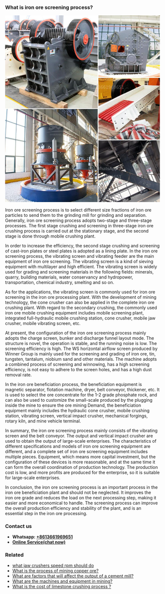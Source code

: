 <h3>What is iron ore screening process?</h3><img src='1701742701.jpg' alt=''><p>Iron ore screening process is to select different size fractions of iron ore particles to send them to the grinding mill for grinding and separation. Generally, iron ore screening process adopts two-stage and three-stage processes. The first stage crushing and screening in three-stage iron ore crushing process is carried out at the stationary stage, and the second stage is done through mobile crushing plant.</p><p>In order to increase the efficiency, the second stage crushing and screening of cast-iron plates or steel plates is adopted as a lining plate. In the iron ore screening process, the vibrating screen and vibrating feeder are the main equipment of iron ore screening. The vibrating screen is a kind of sieving equipment with multilayer and high efficient. The vibrating screen is widely used for grading and screening materials in the following fields: minerals, quarry, building materials, water conservancy and hydropower, transportation, chemical industry, smelting and so on.</p><p>As for the applications, the vibrating screen is commonly used for iron ore screening in the iron ore processing plant. With the development of mining technology, the cone crusher can also be applied in the complete iron ore crushing plant. With regard to the secondary crushing, the commonly used iron ore mobile crushing equipment includes mobile screening plant, integrated full-hydraulic mobile crushing station, cone crusher, mobile jaw crusher, mobile vibrating screen, etc.</p><p>At present, the configuration of the iron ore screening process mainly adopts the charge screen, bunker and discharge funnel layout mode. The structure is novel, the operation is stable, and the running noise is low. The screening efficiency is high. The WS horizontal airflow screen produced by Winner Group is mainly used for the screening and grading of iron ore, tin, tungsten, tantalum, niobium sand and other materials. The machine adopts a combined process of screening and winnowing, has a high screening efficiency, is not easy to adhere to the screen holes, and has a high dust removal rate.</p><p>In the iron ore beneficiation process, the beneficiation equipment is magnetic separator, flotation machine, dryer, belt conveyor, thickener, etc. It is used to select the ore concentrate for the 1-2 grade phosphate rock, and can also be used to customize the small-scale produced by the plugging inside the mine to ensure the ore mining Demand, the beneficiation equipment mainly includes the hydraulic cone crusher, mobile crushing station, vibrating screen, vertical impact crusher, mechanical forgings, rotary kiln, and mine vehicle terminal.</p><p>In summary, the iron ore screening process mainly consists of the vibrating screen and the belt conveyor. The output and vertical impact crusher are used to obtain the output of large-scale enterprises. The characteristics of different specifications and models of iron ore screening equipment are different, and a complete set of iron ore screening equipment includes multiple pieces. Equipment, which means more capital investment, but the configuration of these devices is more reasonable, and at the same time it can form the overall coordination of production technology. The production cost is low, and more profits are produced for the enterprise, so it is suitable for large-scale enterprises.</p><p>In conclusion, the iron ore screening process is an important process in the iron ore beneficiation plant and should not be neglected. It improves the iron ore grade and reduces the load on the next processing step, making it easier and more economical to handle. The screening process can improve the overall production efficiency and stability of the plant, and is an essential step in the iron ore processing.</p><h3>Contact us</h3><ul><li><strong>Whatsapp:&nbsp;<a href="https://wa.me/8613661969651">+8613661969651</a></strong></li><li><a href="https://swt.shibang-china.com/?git&amp;zhl&amp;What is iron ore screening process"><strong>Online Service(chat now)</strong></a></li></ul><h3>Related</h3><ul><li><a href='what jaw crushers speed rpm should do.md'>what jaw crushers speed rpm should do</a></li><li><a href='What is the process of mining copper ore.md'>What is the process of mining copper ore?</a></li><li><a href='What are factors that will affect the output of a cement mill.md'>What are factors that will affect the output of a cement mill?</a></li><li><a href='What are the machines and equipment in mining.md'>What are the machines and equipment in mining?</a></li><li><a href='What is the cost of limestone crushing process .md'>What is the cost of limestone crushing process ?</a></li></ul>